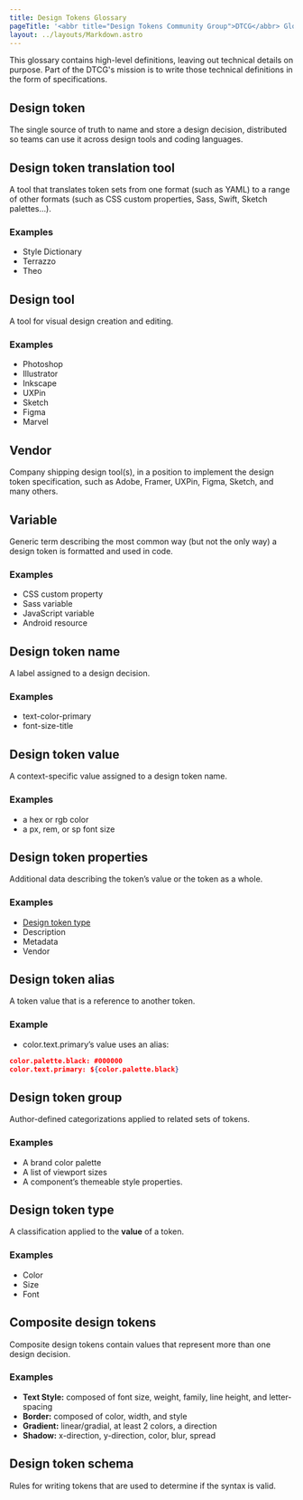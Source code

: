 ```yaml
---
title: Design Tokens Glossary
pageTitle: '<abbr title="Design Tokens Community Group">DTCG</abbr> Glossary'
layout: ../layouts/Markdown.astro
---
```


<!-- cSpell:words gradial -->

This glossary contains high-level definitions, leaving out technical details on purpose. Part of the DTCG's mission is to write those technical definitions in the form of specifications.

## Design token

The single source of truth to name and store a design decision, distributed so teams can use it across design tools and coding languages.

## Design token translation tool

A tool that translates token sets from one format (such as YAML) to a range of other formats (such as CSS custom properties, Sass, Swift, Sketch palettes…).

### Examples

- Style Dictionary
- Terrazzo
- Theo

## Design tool

A tool for visual design creation and editing.

### Examples

- Photoshop
- Illustrator
- Inkscape
- UXPin
- Sketch
- Figma
- Marvel

## Vendor

Company shipping design tool(s), in a position to implement the design token specification, such as Adobe, Framer, UXPin, Figma, Sketch, and many others.

## Variable

Generic term describing the most common way (but not the only way) a design token is formatted and used in code.

### Examples

- CSS custom property
- Sass variable
- JavaScript variable
- Android resource

## Design token name

A label assigned to a design decision.

### Examples

- text-color-primary
- font-size-title

## Design token value

A context-specific value assigned to a design token name.

### Examples

- a hex or rgb color
- a px, rem, or sp font size

## Design token properties

Additional data describing the token’s value or the token as a whole.

### Examples

- [Design token type](#design-token-type)
- Description
- Metadata
- Vendor

## Design token alias

A token value that is a reference to another token.

### Example

- color.text.primary’s value uses an alias:

```json
color.palette.black: #000000
color.text.primary: ${color.palette.black}
```

## Design token group

Author-defined categorizations applied to related sets of tokens.

### Examples

- A brand color palette
- A list of viewport sizes
- A component’s themeable style properties.

## Design token type

A classification applied to the **value** of a token.

### Examples

- Color
- Size
- Font

## Composite design tokens

Composite design tokens contain values that represent more than one design decision.

### Examples

- **Text Style:** composed of font size, weight, family, line height, and letter-spacing
- **Border:** composed of color, width, and style
- **Gradient:** linear/gradial, at least 2 colors, a direction
- **Shadow:** x-direction, y-direction, color, blur, spread

## Design token schema

Rules for writing tokens that are used to determine if the syntax is valid.
